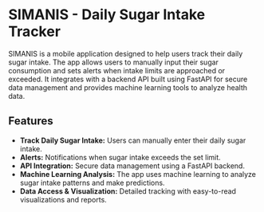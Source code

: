 # SIMANIS - Daily Sugar Intake Tracker

SIMANIS is a mobile application designed to help users track their daily sugar intake. The app allows users to manually input their sugar consumption and sets alerts when intake limits are approached or exceeded. It integrates with a backend API built using FastAPI for secure data management and provides machine learning tools to analyze health data.

## Features

- **Track Daily Sugar Intake:** Users can manually enter their daily sugar intake.
- **Alerts:** Notifications when sugar intake exceeds the set limit.
- **API Integration:** Secure data management using a FastAPI backend.
- **Machine Learning Analysis:** The app uses machine learning to analyze sugar intake patterns and make predictions.
- **Data Access & Visualization:** Detailed tracking with easy-to-read visualizations and reports.
